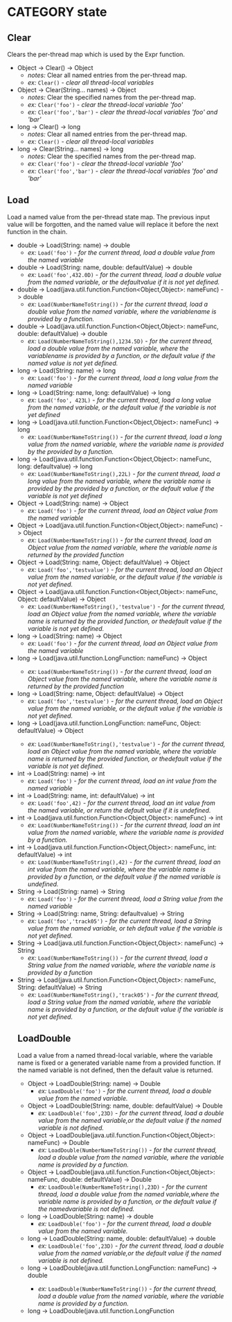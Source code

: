# CATEGORY state
## Clear

Clears the per-thread map which is used by the Expr function.

- Object -> Clear() -> Object
  - *notes:* Clear all named entries from the per-thread map.
  - *ex:* `Clear()` - *clear all thread-local variables*
- Object -> Clear(String... names) -> Object
  - *notes:* Clear the specified names from the per-thread map.
  - *ex:* `Clear('foo')` - *clear the thread-local variable 'foo'*
  - *ex:* `Clear('foo','bar')` - *clear the thread-local variables 'foo' and 'bar'*
- long -> Clear() -> long
  - *notes:* Clear all named entries from the per-thread map.
  - *ex:* `Clear()` - *clear all thread-local variables*
- long -> Clear(String... names) -> long
  - *notes:* Clear the specified names from the per-thread map.
  - *ex:* `Clear('foo')` - *clear the thread-local variable 'foo'*
  - *ex:* `Clear('foo','bar')` - *clear the thread-local variables 'foo' and 'bar'*

## Load

Load a named value from the per-thread state map.
The previous input value will be forgotten, and the named value will replace it
before the next function in the chain.

- double -> Load(String: name) -> double
  - *ex:* `Load('foo')` - *for the current thread, load a double value from the named variable*
- double -> Load(String: name, double: defaultValue) -> double
  - *ex:* `Load('foo',432.0D)` - *for the current thread, load a double value from the named variable, or the defaultvalue if it is not yet defined.*
- double -> Load(java.util.function.Function<Object,Object>: nameFunc) -> double
  - *ex:* `Load(NumberNameToString())` - *for the current thread, load a double value from the named variable, where the variablename is provided by a function.*
- double -> Load(java.util.function.Function<Object,Object>: nameFunc, double: defaultValue) -> double
  - *ex:* `Load(NumberNameToString(),1234.5D)` - *for the current thread, load a double value from the named variable, where the variablename is provided by a function, or the default value if the named value is not yet defined.*
- long -> Load(String: name) -> long
  - *ex:* `Load('foo')` - *for the current thread, load a long value from the named variable*
- long -> Load(String: name, long: defaultValue) -> long
  - *ex:* `Load('foo', 423L)` - *for the current thread, load a long value from the named variable, or the default value if the variable is not yet defined*
- long -> Load(java.util.function.Function<Object,Object>: nameFunc) -> long
  - *ex:* `Load(NumberNameToString())` - *for the current thread, load a long value from the named variable, where the variable name is provided by the provided by a function.*
- long -> Load(java.util.function.Function<Object,Object>: nameFunc, long: defaultvalue) -> long
  - *ex:* `Load(NumberNameToString(),22L)` - *for the current thread, load a long value from the named variable, where the variable name is provided by the provided by a function, or the default value if the variable is not yet defined*
- Object -> Load(String: name) -> Object
  - *ex:* `Load('foo')` - *for the current thread, load an Object value from the named variable*
- Object -> Load(java.util.function.Function<Object,Object>: nameFunc) -> Object
  - *ex:* `Load(NumberNameToString())` - *for the current thread, load an Object value from the named variable, where the variable name is returned by the provided function*
- Object -> Load(String: name, Object: defaultValue) -> Object
  - *ex:* `Load('foo','testvalue')` - *for the current thread, load an Object value from the named variable, or the default value if the variable is not yet defined.*
- Object -> Load(java.util.function.Function<Object,Object>: nameFunc, Object: defaultValue) -> Object
  - *ex:* `Load(NumberNameToString(),'testvalue')` - *for the current thread, load an Object value from the named variable, where the variable name is returned by the provided function, or thedefault value if the variable is not yet defined.*
- long -> Load(String: name) -> Object
  - *ex:* `Load('foo')` - *for the current thread, load an Object value from the named variable*
- long -> Load(java.util.function.LongFunction<Object>: nameFunc) -> Object
  - *ex:* `Load(NumberNameToString())` - *for the current thread, load an Object value from the named variable, where the variable name is returned by the provided function*
- long -> Load(String: name, Object: defaultValue) -> Object
  - *ex:* `Load('foo','testvalue')` - *for the current thread, load an Object value from the named variable, or the default value if the variable is not yet defined.*
- long -> Load(java.util.function.LongFunction<Object>: nameFunc, Object: defaultValue) -> Object
  - *ex:* `Load(NumberNameToString(),'testvalue')` - *for the current thread, load an Object value from the named variable, where the variable name is returned by the provided function, or thedefault value if the variable is not yet defined.*
- int -> Load(String: name) -> int
  - *ex:* `Load('foo')` - *for the current thread, load an int value from the named variable*
- int -> Load(String: name, int: defaultValue) -> int
  - *ex:* `Load('foo',42)` - *for the current thread, load an int value from the named variable, or return the default value if it is undefined.*
- int -> Load(java.util.function.Function<Object,Object>: nameFunc) -> int
  - *ex:* `Load(NumberNameToString())` - *for the current thread, load an int value from the named variable, where the variable name is provided by a function.*
- int -> Load(java.util.function.Function<Object,Object>: nameFunc, int: defaultValue) -> int
  - *ex:* `Load(NumberNameToString(),42)` - *for the current thread, load an int value from the named variable, where the variable name is provided by a function, or the default value if the named variable is undefined.*
- String -> Load(String: name) -> String
  - *ex:* `Load('foo')` - *for the current thread, load a String value from the named variable*
- String -> Load(String: name, String: defaultvalue) -> String
  - *ex:* `Load('foo','track05')` - *for the current thread, load a String value from the named variable, or teh default value if the variable is not yet defined.*
- String -> Load(java.util.function.Function<Object,Object>: nameFunc) -> String
  - *ex:* `Load(NumberNameToString())` - *for the current thread, load a String value from the named variable, where the variable name is provided by a function*
- String -> Load(java.util.function.Function<Object,Object>: nameFunc, String: defaultValue) -> String
  - *ex:* `Load(NumberNameToString(),'track05')` - *for the current thread, load a String value from the named variable, where the variable name is provided by a function, or the default value if the variable is not yet defined.*

## LoadDouble

Load a value from a named thread-local variable, where the variable
name is fixed or a generated variable name from a provided function.
If the named variable is not defined, then the default value is returned.

- Object -> LoadDouble(String: name) -> Double
  - *ex:* `LoadDouble('foo')` - *for the current thread, load a double value from the named variable.*
- Object -> LoadDouble(String: name, double: defaultValue) -> Double
  - *ex:* `LoadDouble('foo',23D)` - *for the current thread, load a double value from the named variable,or the default value if the named variable is not defined.*
- Object -> LoadDouble(java.util.function.Function<Object,Object>: nameFunc) -> Double
  - *ex:* `LoadDouble(NumberNameToString())` - *for the current thread, load a double value from the named variable, where the variable name is provided by a function.*
- Object -> LoadDouble(java.util.function.Function<Object,Object>: nameFunc, double: defaultValue) -> Double
  - *ex:* `LoadDouble(NumberNameToString(),23D)` - *for the current thread, load a double value from the named variable,where the variable name is provided by a function, or the default value if the namedvariable is not defined.*
- long -> LoadDouble(String: name) -> double
  - *ex:* `LoadDouble('foo')` - *for the current thread, load a double value from the named variable.*
- long -> LoadDouble(String: name, double: defaultValue) -> double
  - *ex:* `LoadDouble('foo',23D)` - *for the current thread, load a double value from the named variable,or the default value if the named variable is not defined.*
- long -> LoadDouble(java.util.function.LongFunction<Object>: nameFunc) -> double
  - *ex:* `LoadDouble(NumberNameToString())` - *for the current thread, load a double value from the named variable, where the variable name is provided by a function.*
- long -> LoadDouble(java.util.function.LongFunction<Object>: nameFunc, double: defaultValue) -> double
  - *ex:* `LoadDouble(NumberNameToString(),23D)` - *for the current thread, load a double value from the named variable,where the variable name is provided by a function, or the default value if the namedvariable is not defined.*

## LoadFloat

Load a value from a named thread-local variable, where the variable
name is fixed or a generated variable name from a provided function.
If the named variable is not defined, then the default value is returned.

- Object -> LoadFloat(String: name) -> Float
  - *ex:* `LoadFloat('foo')` - *for the current thread, load a float value from the named variable.*
- Object -> LoadFloat(String: name, float: defaultValue) -> Float
  - *ex:* `LoadFloat('foo',23F)` - *for the current thread, load a float value from the named variable,or the default value if the named variable is not defined.*
- Object -> LoadFloat(java.util.function.Function<Object,Object>: nameFunc) -> Float
  - *ex:* `LoadFloat(NumberNameToString())` - *for the current thread, load a float value from the named variable,where the variable name is provided by a function.*
- Object -> LoadFloat(java.util.function.Function<Object,Object>: nameFunc, float: defaultValue) -> Float
  - *ex:* `LoadFloat(NumberNameToString(),23F)` - *for the current thread, load a float value from the named variable,where the variable name is provided by a function, or the default value if the namedvariable is not defined.*
- long -> LoadFloat(String: name) -> Float
  - *ex:* `LoadFloat('foo')` - *for the current thread, load a float value from the named variable.*
- long -> LoadFloat(String: name, float: defaultValue) -> Float
  - *ex:* `LoadFloat('foo',23F)` - *for the current thread, load a float value from the named variable,or the default value if the named variable is not defined.*
- long -> LoadFloat(java.util.function.LongFunction<Object>: nameFunc) -> Float
  - *ex:* `LoadFloat(NumberNameToString())` - *for the current thread, load a float value from the named variable,where the variable name is provided by a function.*
- long -> LoadFloat(java.util.function.LongFunction<Object>: nameFunc, float: defaultValue) -> Float
  - *ex:* `LoadFloat(NumberNameToString(),23F)` - *for the current thread, load a float value from the named variable,where the variable name is provided by a function, or the default value if the namedvariable is not defined.*

## LoadInteger

Load a value from a named thread-local variable, where the variable
name is fixed or a generated variable name from a provided function.
If the named variable is not defined, then the default value is returned.

- Object -> LoadInteger(String: name) -> Integer
  - *ex:* `LoadInteger('foo')` - *for the current thread, load an integer value from the named variable.*
- Object -> LoadInteger(String: name, int: defaultValue) -> Integer
  - *ex:* `LoadInteger('foo',42)` - *for the current thread, load an integer value from the named variable, or the default value if the named variable is not defined.*
- Object -> LoadInteger(java.util.function.Function<Object,Object>: nameFunc) -> Integer
  - *ex:* `LoadInteger(NumberNameToString())` - *for the current thread, load an integer value from the named variable,where the variable name is provided by a function.*
- Object -> LoadInteger(java.util.function.Function<Object,Object>: nameFunc, int: defaultValue) -> Integer
  - *ex:* `LoadInteger(NumberNameToString(),42)` - *for the current thread, load an integer value from the named variable,where the variable name is provided by a function, or the default value if the namedvariable is not defined.*
- long -> LoadInteger(String: name) -> int
  - *ex:* `LoadInteger('foo')` - *for the current thread, load an integer value from the named variable.*
- long -> LoadInteger(String: name, int: defaultValue) -> int
  - *ex:* `LoadInteger('foo',42)` - *for the current thread, load an integer value from the named variable, or the default value if the named variable is not defined.*
- long -> LoadInteger(java.util.function.LongFunction<Object>: nameFunc) -> int
  - *ex:* `LoadInteger(NumberNameToString())` - *for the current thread, load an integer value from the named variable,where the variable name is provided by a function.*
- long -> LoadInteger(java.util.function.LongFunction<Object>: nameFunc, int: defaultValue) -> int
  - *ex:* `LoadInteger(NumberNameToString(),42)` - *for the current thread, load an integer value from the named variable,where the variable name is provided by a function, or the default value if the namedvariable is not defined.*

## LoadLong

Load a value from a named thread-local variable, where the variable
name is fixed or a generated variable name from a provided function.
If the named variable is not defined, then the default value is returned.

- Object -> LoadLong(String: name) -> Long
  - *ex:* `LoadLong('foo',42L)` - *for the current thread, load a long value from the named variable.*
- Object -> LoadLong(String: name, long: defaultValue) -> Long
  - *ex:* `LoadLong('foo',42L)` - *for the current thread, load a long value from the named variable, or the default value if the named variable is not defined.*
- Object -> LoadLong(java.util.function.Function<Object,Object>: nameFunc) -> Long
  - *ex:* `LoadLong(NumberNameToString(),42L)` - *for the current thread, load a long value from the named variable,where the variable name is provided by a function.*
- Object -> LoadLong(java.util.function.Function<Object,Object>: nameFunc, long: defaultValue) -> Long
  - *ex:* `LoadLong(NumberNameToString(),42L)` - *for the current thread, load a long value from the named variable,where the variable name is provided by a function, or the default value if the namedvariable is not defined.*
- long -> LoadLong(String: name) -> long
  - *ex:* `LoadLong('foo',42L)` - *for the current thread, load a long value from the named variable.*
- long -> LoadLong(String: name, long: defaultValue) -> long
  - *ex:* `LoadLong('foo',42L)` - *for the current thread, load a long value from the named variable, or the default value if the named variable is not defined.*
- long -> LoadLong(java.util.function.LongFunction<Object>: nameFunc) -> long
  - *ex:* `LoadLong(NumberNameToString(),42L)` - *for the current thread, load a long value from the named variable,where the variable name is provided by a function.*
- long -> LoadLong(java.util.function.LongFunction<Object>: nameFunc, long: defaultValue) -> long
  - *ex:* `LoadLong(NumberNameToString(),42L)` - *for the current thread, load a long value from the named variable,where the variable name is provided by a function, or the default value if the namedvariable is not defined.*

## LoadString

Load a value from a named thread-local variable, where the variable
name is fixed or a generated variable name from a provided function.
If the named variable is not defined, then the default value is returned.

- Object -> LoadString(String: name) -> String
  - *ex:* `LoadString('foo','examplevalue')` - *for the current thread, load a String value from the named variable.*
- Object -> LoadString(String: name, String: defaultValue) -> String
  - *ex:* `LoadString('foo','examplevalue')` - *for the current thread, load a String value from the named variable, or the default value if the named variable is not defined.*
- Object -> LoadString(java.util.function.Function<Object,Object>: nameFunc) -> String
  - *ex:* `LoadString(NumberNameToString(),'examplevalue')` - *for the current thread, load a String value from the named variable, or the default value if the named variable is not defined.*
- Object -> LoadString(java.util.function.Function<Object,Object>: nameFunc, String: defaultValue) -> String
  - *ex:* `LoadString(NumberNameToString(),'examplevalue')` - *for the current thread, load a String value from the named variable,where the variable name is provided by a function, or the default value if the namedvariable is not defined.*
- long -> LoadString(String: name) -> String
  - *ex:* `LoadString('foo','examplevalue')` - *for the current thread, load a String value from the named variable.*
- long -> LoadString(String: name, String: defaultValue) -> String
  - *ex:* `LoadString('foo','examplevalue')` - *for the current thread, load a String value from the named variable, or the default value if the named variable is not defined.*
- long -> LoadString(java.util.function.LongFunction<Object>: nameFunc) -> String
  - *ex:* `LoadString(NumberNameToString(),'examplevalue')` - *for the current thread, load a String value from the named variable, or the default value if the named variable is not defined.*
- long -> LoadString(java.util.function.LongFunction<Object>: nameFunc, String: defaultValue) -> String
  - *ex:* `LoadString(NumberNameToString(),'examplevalue')` - *for the current thread, load a String value from the named variable,where the variable name is provided by a function, or the default value if the namedvariable is not defined.*

## Save

Save the current input value at this point in the function chain to a thread-local variable name.
The input value is unchanged, and available for the next function in the chain to use as-is.

- double -> Save(String: name) -> double
  - *ex:* `Save('foo')` - *for the current thread, save the current double value to the named variable.*
- double -> Save(java.util.function.Function<Object,Object>: nameFunc) -> double
  - *ex:* `Save(NumberNameToString())` - *for the current thread, save the current double value to the name 'foo' in this thread, where the variable name is provided by a function.*
- long -> Save(String: name) -> long
  - *ex:* `Save('foo')` - *save the current long value to the name 'foo' in this thread*
- long -> Save(java.util.function.Function<Object,Object>: nameFunc) -> long
  - *ex:* `Save(NumberNameToString())` - *save the current long value to the name generated by the function given.*
- Object -> Save(String: name) -> Object
  - *ex:* `Save('foo')` - *for the current thread, save the input object value to the named variable*
- Object -> Save(java.util.function.Function<Object,Object>: nameFunc) -> Object
  - *ex:* `Save(NumberNameToString())` - *for the current thread, save the current input object value to the named variable,where the variable name is provided by a function.*
- long -> Save(String: name) -> long
  - *ex:* `Save('foo')` - *for the current thread, save the input object value to the named variable*
- long -> Save(java.util.function.LongFunction<Object>: nameFunc) -> long
  - *ex:* `Save(NumberNameToString())` - *for the current thread, save the current input object value to the named variable,where the variable name is provided by a function.*
- int -> Save(String: name) -> int
  - *ex:* `Save('foo')` - *save the current int value to the name 'foo' in this thread*
- int -> Save(java.util.function.Function<Object,Object>: nameFunc) -> int
  - *ex:* `Save(NumberNameToString())` - *save the current int value to a named variable in this thread,where the variable name is provided by a function.*
- String -> Save(String: name) -> String
  - *ex:* `Save('foo')` - *save the current String value to the name 'foo' in this thread*
- String -> Save(java.util.function.Function<Object,Object>: nameFunc) -> String
  - *ex:* `Save(NumberNameToString())` - *save the current String value to a named variable in this thread, where the variable name is provided by a function*

## SaveDouble

Save a value to a named thread-local variable, where the variable
name is fixed or a generated variable name from a provided function.
Note that the input type is not that suitable for constructing names,
so this is more likely to be used in an indirect naming pattern like
`SaveDouble(Load('id'))`

- double -> SaveDouble(String: name) -> double
  - *ex:* `Save('foo')` - *save the current double value to the name 'foo' in this thread*
- double -> SaveDouble(java.util.function.Function<Object,Object>: nameFunc) -> double
  - *ex:* `Save(NumberNameToString())` - *save a double value to a named variable in the current thread, where the variable name is provided by a function.*
- long -> SaveDouble(String: name) -> double
  - *ex:* `Save('foo')` - *save the current double value to the name 'foo' in this thread*
- long -> SaveDouble(java.util.function.LongFunction<Object>: nameFunc) -> double
  - *ex:* `Save(NumberNameToString())` - *save a double value to a named variable in the current thread, where the variable name is provided by a function.*

## SaveFloat

Save a value to a named thread-local variable, where the variable
name is fixed or a generated variable name from a provided function.
Note that the input type is not that suitable for constructing names,
so this is more likely to be used in an indirect naming pattern like
`SaveDouble(Load('id'))`

- Float -> SaveFloat(String: name) -> Float
  - *ex:* `SaveFloat('foo')` - *save the current float value to a named variable in this thread.*
- Float -> SaveFloat(java.util.function.Function<Object,Object>: nameFunc) -> Float
  - *ex:* `SaveFloat(NumberNameToString())` - *save the current float value to a named variable in this thread, where the variable name is provided by a function.*
- long -> SaveFloat(String: name) -> Float
  - *ex:* `SaveFloat('foo')` - *save the current float value to a named variable in this thread.*
- long -> SaveFloat(java.util.function.LongFunction<Object>: nameFunc) -> Float
  - *ex:* `SaveFloat(NumberNameToString())` - *save the current float value to a named variable in this thread, where the variable name is provided by a function.*

## SaveInteger

Save a value to a named thread-local variable, where the variable
name is fixed or a generated variable name from a provided function.
Note that the input type is not that suitable for constructing names,
so this is more likely to be used in an indirect naming pattern like
`SaveDouble(Load('id'))`

- int -> SaveInteger(String: name) -> int
  - *ex:* `SaveInteger('foo')` - *save the current integer value to a named variable in this thread.*
- int -> SaveInteger(java.util.function.Function<Object,Object>: nameFunc) -> int
  - *ex:* `SaveInteger(NumberNameToString())` - *save the current integer value to a named variable in this thread, where the variable name is provided by a function.*
- long -> SaveInteger(String: name) -> int
  - *ex:* `SaveInteger('foo')` - *save the current integer value to a named variable in this thread.*
- long -> SaveInteger(java.util.function.LongFunction<Object>: nameFunc) -> int
  - *ex:* `SaveInteger(NumberNameToString())` - *save the current integer value to a named variable in this thread, where the variable name is provided by a function.*

## SaveLong

Save a value to a named thread-local variable, where the variable
name is fixed or a generated variable name from a provided function.
Note that the input type is not that suitable for constructing names,
so this is more likely to be used in an indirect naming pattern like
`SaveDouble(Load('id'))`

- long -> SaveLong(String: name) -> long
  - *ex:* `SaveLong('foo')` - *save the current long value to a named variable in this thread.*
- long -> SaveLong(java.util.function.Function<Object,Object>: nameFunc) -> long
  - *ex:* `SaveLong(NumberNameToString())` - *save the current long value to a named variable in this thread, where the variable name is provided by a function.*
- long -> SaveLong(String: name) -> long
  - *ex:* `SaveLong('foo')` - *save the current long value to a named variable in this thread.*
- long -> SaveLong(java.util.function.Function<Object,Object>: nameFunc) -> long
  - *ex:* `SaveLong(NumberNameToString())` - *save the current long value to a named variable in this thread, where the variable name is provided by a function.*

## SaveString

Save a value to a named thread-local variable, where the variable
name is fixed or a generated variable name from a provided function.
Note that the input type is not that suitable for constructing names,
so this is more likely to be used in an indirect naming pattern like
`SaveDouble(Load('id'))`

- String -> SaveString(String: name) -> String
  - *ex:* `SaveString('foo')` - *save the current String value to a named variable in this thread.*
- String -> SaveString(java.util.function.Function<Object,Object>: nameFunc) -> String
  - *ex:* `SaveString(NumberNameToString())` - *save the current String value to a named variable in this thread, where the variable name is provided by a function.*
- long -> SaveString(String: name) -> String
  - *ex:* `SaveString('foo')` - *save the current String value to a named variable in this thread.*
- long -> SaveString(java.util.function.LongFunction<Object>: nameFunc) -> String
  - *ex:* `SaveString(NumberNameToString())` - *save the current String value to a named variable in this thread, where the variable name is provided by a function.*

## Show

Show diagnostic values for the thread-local variable map.

- Object -> Show() -> String
  - *ex:* `Show()` - *Show all values in a json-like format*
- Object -> Show(String... names) -> String
  - *ex:* `Show('foo')` - *Show only the 'foo' value in a json-like format*
  - *ex:* `Show('foo','bar')` - *Show the 'foo' and 'bar' values in a json-like format*
- long -> Show() -> String
  - *ex:* `Show()` - *Show all values in a json-like format*
- long -> Show(String... names) -> String
  - *ex:* `Show('foo')` - *Show only the 'foo' value in a json-like format*
  - *ex:* `Show('foo','bar')` - *Show the 'foo' and 'bar' values in a json-like format*

## Swap

Load a named value from the per-thread state map.
The previous input value will be stored in the named value, and the previously
stored value will be returned. A default value to return may be provided
in case there was no previously stored value under the given name.

- long -> Swap(String: name) -> long
  - *ex:* `Swap('foo')` - *for the current thread, swap the input value with the named variable and returned the named variable.*
- long -> Swap(String: name, long: defaultValue) -> long
  - *ex:* `Swap('foo',234L)` - *for the current thread, swap the input value with the named variable and returned the named variable,or the default value if the named variable is not defined.*
- long -> Swap(java.util.function.LongFunction<String>: nameFunc) -> long
  - *ex:* `Swap(NumberNameToString())` - *for the current thread, swap the input value with the named variable and returned the named variable, where the variable name is generated by the provided function.*
- long -> Swap(java.util.function.LongFunction<String>: nameFunc, long: defaultValue) -> long
  - *ex:* `Swap(NumberNameToString(), 234L)` - *for the current thread, swap the input value with the named variable and returned the named variable, where the variable name is generated by the provided function, or the default value if the named variable is not defined.*
- Object -> Swap(String: name) -> Object
  - *ex:* `Swap('foo')` - *for the current thread, swap the input value with the named variable and returned the named variable*
- Object -> Swap(String: name, Object: defaultValue) -> Object
  - *ex:* `Swap('foo','examplevalue')` - *for the current thread, swap the input value with the named variable and returned the named variable, or return the default value if the named value is not defined.*
- Object -> Swap(java.util.function.Function<Object,Object>: nameFunc) -> Object
  - *ex:* `Swap(NumberNameToString())` - *for the current thread, swap the input value with the named variable and returned the named variable, where the variable name is generated by the provided function.*
- Object -> Swap(java.util.function.Function<Object,Object>: nameFunc, Object: defaultValue) -> Object
  - *ex:* `Swap(NumberNameToString(),'examplevalue')` - *for the current thread, swap the input value with the named variable and returned the named variable, where the variable name is generated by the provided function, or the default value if the named value is not defined.*
- long -> Swap(String: name) -> Object
  - *ex:* `Swap('foo')` - *for the current thread, swap the input value with the named variable and returned the named variable*
- long -> Swap(String: name, Object: defaultValue) -> Object
  - *ex:* `Swap('foo','examplevalue')` - *for the current thread, swap the input value with the named variable and returned the named variable, or return the default value if the named value is not defined.*
- long -> Swap(java.util.function.LongFunction<Object>: nameFunc) -> Object
  - *ex:* `Swap(NumberNameToString())` - *for the current thread, swap the input value with the named variable and returned the named variable, where the variable name is generated by the provided function.*
- long -> Swap(java.util.function.LongFunction<Object>: nameFunc, Object: defaultValue) -> Object
  - *ex:* `Swap(NumberNameToString(),'examplevalue')` - *for the current thread, swap the input value with the named variable and returned the named variable, where the variable name is generated by the provided function, or the default value if the named value is not defined.*


